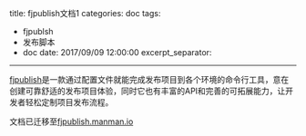 title: fjpublish文档1
categories: doc
tags:
- fjpublsh
- 发布脚本
- doc
date: 2017/09/09 12:00:00
excerpt_separator: <!--more-->
---

[fjpublish](https://github.com/zczhangchao51/fjpublish)是一款通过配置文件就能完成发布项目到各个环境的命令行工具，意在创建可靠舒适的发布项目体验，同时它也有丰富的API和完善的可拓展能力，让开发者轻松定制项目发布流程。
<!--more-->

文档已迁移至[fjpublish.manman.io](http://fjpublish.manman.io)